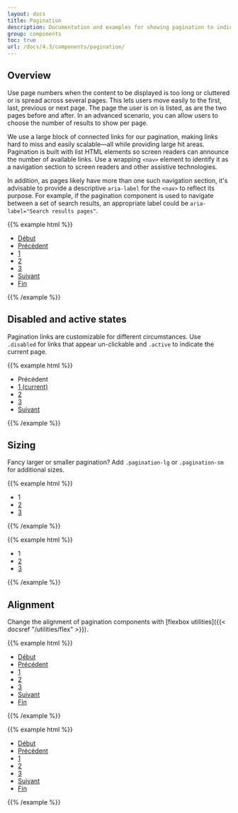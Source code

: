 ```yaml
---
layout: docs
title: Pagination
description: Documentation and examples for showing pagination to indicate a series of related content exists across multiple pages.
group: components
toc: true
url: /docs/4.3/components/pagination/
---
```


## Overview

Use page numbers when the content to be displayed is too long or cluttered or is spread across several pages. This lets users move easily to the first, last, previous or next page. The page the user is on is listed, as are the two pages before and after. In an advanced scenario, you can allow users to choose the number of results to show per page.

We use a large block of connected links for our pagination, making links hard to miss and easily scalable—all while providing large hit areas. Pagination is built with list HTML elements so screen readers can announce the number of available links. Use a wrapping `<nav>` element to identify it as a navigation section to screen readers and other assistive technologies.

In addition, as pages likely have more than one such navigation section, it's advisable to provide a descriptive `aria-label` for the `<nav>` to reflect its purpose. For example, if the pagination component is used to navigate between a set of search results, an appropriate label could be `aria-label="Search results pages"`.

{{% example html %}}
<nav role="navigation" aria-label="Page navigation example">
  <ul class="pagination">
    <li class="page-item page-skip">
      <a class="page-link" href="#">
        <i class="icons-arrow-double icons-rotate-180 icons-size-x5" aria-hidden="true"></i>
        <span class="d-none d-sm-inline ml-2">Début</span>
      </a>
    </li>
    <li class="page-item page-skip">
      <a class="page-link" href="#">
        <i class="icons-arrow-prev icons-size-x5" aria-hidden="true"></i>
        <span class="d-none d-sm-inline ml-2">Précédent</span>
      </a>
    </li>
    <li class="page-item"><a class="page-link" href="#">1</a></li>
    <li class="page-item"><a class="page-link" href="#">2</a></li>
    <li class="page-item"><a class="page-link" href="#">3</a></li>
    <li class="page-item page-skip">
      <a class="page-link" href="#">
        <span class="d-none d-sm-inline mr-2">Suivant</span>
        <i class="icons-arrow-next icons-size-x5" aria-hidden="true"></i>
      </a>
    </li>
    <li class="page-item page-skip">
      <a class="page-link" href="#">
        <span class="d-none d-sm-inline mr-2">Fin</span>
        <i class="icons-arrow-double icons-size-x5" aria-hidden="true"></i>
      </a>
    </li>
  </ul>
</nav>
{{% /example %}}

## Disabled and active states

Pagination links are customizable for different circumstances. Use `.disabled` for links that appear un-clickable and `.active` to indicate the current page.

{{% example html %}}
<nav role="navigation" aria-label="Résultats de recherche">
  <ul class="pagination">
    <li class="page-item page-skip disabled">
      <span class="page-link" href="#" tabindex="-1">
        <i class="icons-arrow-prev icons-size-x5" aria-hidden="true"></i>
        <span class="d-none d-sm-inline ml-2">Précédent</span>
      </span>
    </li>
    <li class="page-item active">
      <a class="page-link" href="#" title="1 Page active">1 <span class="sr-only">(current)</span></a>
    </li>
    <li class="page-item">
      <a class="page-link" href="#">2</a>
    </li>
    <li class="page-item"><a class="page-link" href="#">3</a></li>
    <li class="page-item page-skip">
      <a class="page-link" href="#">
        <span class="d-none d-sm-inline mr-2">Suivant</span>
        <i class="icons-arrow-next icons-size-x5" aria-hidden="true"></i>
      </a>
    </li>
  </ul>
</nav>
{{% /example %}}

## Sizing

Fancy larger or smaller pagination? Add `.pagination-lg` or `.pagination-sm` for additional sizes.

{{% example html %}}
<nav role="navigation" aria-label="Résultats de la recherche">
  <ul class="pagination pagination-lg">
    <li class="page-item disabled">
      <span class="page-link" href="#" tabindex="-1">1</span>
    </li>
    <li class="page-item"><a class="page-link" href="#">2</a></li>
    <li class="page-item"><a class="page-link" href="#">3</a></li>
  </ul>
</nav>
{{% /example %}}

{{% example html %}}
<nav role="navigation" aria-label="Résultats de la recherche">
  <ul class="pagination pagination-sm">
    <li class="page-item disabled">
      <span class="page-link" href="#" tabindex="-1">1</span>
    </li>
    <li class="page-item"><a class="page-link" href="#">2</a></li>
    <li class="page-item"><a class="page-link" href="#">3</a></li>
  </ul>
</nav>
{{% /example %}}

## Alignment

Change the alignment of pagination components with [flexbox utilities]({{< docsref "/utilities/flex" >}}).

{{% example html %}}
<nav role="navigation" aria-label="Page navigation example">
  <ul class="pagination justify-content-center">
    <li class="page-item page-skip">
      <a class="page-link" href="#">
        <i class="icons-arrow-double icons-rotate-180 icons-size-x5" aria-hidden="true"></i>
        <span class="d-none d-sm-inline ml-2">Début</span>
      </a>
    </li>
    <li class="page-item page-skip">
      <a class="page-link" href="#">
        <i class="icons-arrow-prev icons-size-x5" aria-hidden="true"></i>
        <span class="d-none d-sm-inline ml-2">Précédent</span>
      </a>
    </li>
    <li class="page-item"><a class="page-link" href="#">1</a></li>
    <li class="page-item"><a class="page-link" href="#">2</a></li>
    <li class="page-item"><a class="page-link" href="#">3</a></li>
    <li class="page-item page-skip">
      <a class="page-link" href="#">
        <span class="d-none d-sm-inline mr-2">Suivant</span>
        <i class="icons-arrow-next icons-size-x5" aria-hidden="true"></i>
      </a>
    </li>
    <li class="page-item page-skip">
      <a class="page-link" href="#">
        <span class="d-none d-sm-inline mr-2">Fin</span>
        <i class="icons-arrow-double icons-size-x5" aria-hidden="true"></i>
      </a>
    </li>
  </ul>
</nav>
{{% /example %}}

{{% example html %}}
<nav role="navigation" aria-label="Page navigation example">
  <ul class="pagination justify-content-end">
    <li class="page-item page-skip">
      <a class="page-link" href="#">
        <i class="icons-arrow-double icons-rotate-180 icons-size-x5" aria-hidden="true"></i>
        <span class="d-none d-sm-inline ml-2">Début</span>
      </a>
    </li>
    <li class="page-item page-skip">
      <a class="page-link" href="#">
        <i class="icons-arrow-prev icons-size-x5" aria-hidden="true"></i>
        <span class="d-none d-sm-inline ml-2">Précédent</span>
      </a>
    </li>
    <li class="page-item"><a class="page-link" href="#">1</a></li>
    <li class="page-item"><a class="page-link" href="#">2</a></li>
    <li class="page-item"><a class="page-link" href="#">3</a></li>
    <li class="page-item page-skip">
      <a class="page-link" href="#">
        <span class="d-none d-sm-inline mr-2">Suivant</span>
        <i class="icons-arrow-next icons-size-x5" aria-hidden="true"></i>
      </a>
    </li>
    <li class="page-item page-skip">
      <a class="page-link" href="#">
        <span class="d-none d-sm-inline mr-2">Fin</span>
        <i class="icons-arrow-double icons-size-x5" aria-hidden="true"></i>
      </a>
    </li>
  </ul>
</nav>
{{% /example %}}
